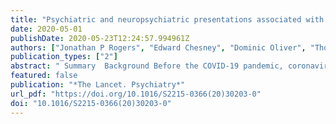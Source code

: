 ```yaml
---
title: "Psychiatric and neuropsychiatric presentations associated with severe coronavirus infections: a systematic review and meta-analysis with comparison to the COVID-19 pandemic"
date: 2020-05-01
publishDate: 2020-05-23T12:24:57.994961Z
authors: ["Jonathan P Rogers", "Edward Chesney", "Dominic Oliver", "Thomas A Pollak", "Philip McGuire", "Paolo Fusar-Poli", "Michael S Zandi", "Glyn Lewis", "Anthony S David"]
publication_types: ["2"]
abstract: " Summary  Background Before the COVID-19 pandemic, coronaviruses caused two noteworthy outbreaks: severe acute respiratory syndrome (SARS), starting in 2002, and Middle East respiratory syndrome (MERS), starting in 2012. We aimed to assess the psychiatric and neuropsychiatric presentations of SARS, MERS, and COVID-19.   Methods In this systematic review and meta-analysis, MEDLINE, Embase, PsycINFO, and the Cumulative Index to Nursing and Allied Health Literature databases (from their inception until March 18, 2020), and medRxiv, bioRxiv, and PsyArXiv (between Jan 1, 2020, and April 10, 2020) were searched by two independent researchers for all English-language studies or preprints reporting data on the psychiatric and neuropsychiatric presentations of individuals with suspected or laboratory-confirmed coronavirus infection (SARS coronavirus, MERS coronavirus, or SARS coronavirus 2). We excluded studies limited to neurological complications without specified neuropsychiatric presentations and those investigating the indirect effects of coronavirus infections on the mental health of people who are not infected, such as those mediated through physical distancing measures such as self-isolation or quarantine. Outcomes were psychiatric signs or symptoms; symptom severity; diagnoses based on ICD-10, DSM-IV, or the Chinese Classification of Mental Disorders (third edition) or psychometric scales; quality of life; and employment. Both the systematic review and the meta-analysis stratified outcomes across illness stages (acute textitvs post-illness) for SARS and MERS. We used a random-effects model for the meta-analysis, and the meta-analytical effect size was prevalence for relevant outcomes, textitItextsuperscript2 statistics, and assessment of study quality.   Findings 1963 studies and 87 preprints were identified by the systematic search, of which 65 peer-reviewed studies and seven preprints met inclusion criteria. The number of coronavirus cases of the included studies was 3559, ranging from 1 to 997, and the mean age of participants in studies ranged from 12·2 years (SD 4·1) to 68·0 years (single case report). Studies were from China, Hong Kong, South Korea, Canada, Saudi Arabia, France, Japan, Singapore, the UK, and the USA. Follow-up time for the post-illness studies varied between 60 days and 12 years. The systematic review revealed that during the acute illness, common symptoms among patients admitted to hospital for SARS or MERS included confusion (36 [27·9%; 95% CI 20·5–36·0] of 129 patients), depressed mood (42 [32·6%; 24·7–40·9] of 129), anxiety (46 [35·7%; 27·6–44·2] of 129), impaired memory (44 [34·1%; 26·2–42·5] of 129), and insomnia (54 [41·9%; 22·5–50·5] of 129). Steroid-induced mania and psychosis were reported in 13 (0·7%) of 1744 patients with SARS in the acute stage in one study. In the post-illness stage, depressed mood (35 [10·5%; 95% CI 7·5–14·1] of 332 patients), insomnia (34 [12·1%; 8·6–16·3] of 280), anxiety (21 [12·3%; 7·7–17·7] of 171), irritability (28 [12·8%; 8·7–17·6] of 218), memory impairment (44 [18·9%; 14·1–24·2] of 233), fatigue (61 [19·3%; 15·1–23·9] of 316), and in one study traumatic memories (55 [30·4%; 23·9–37·3] of 181) and sleep disorder (14 [100·0%; 88·0–100·0] of 14) were frequently reported. The meta-analysis indicated that in the post-illness stage the point prevalence of post-traumatic stress disorder was 32·2% (95% CI 23·7–42·0; 121 of 402 cases from four studies), that of depression was 14·9% (12·1–18·2; 77 of 517 cases from five studies), and that of anxiety disorders was 14·8% (11·1–19·4; 42 of 284 cases from three studies). 446 (76·9%; 95% CI 68·1–84·6) of 580 patients from six studies had returned to work at a mean follow-up time of 35·3 months (SD 40·1). When data for patients with COVID-19 were examined (including preprint data), there was evidence for delirium (confusion in 26 [65%] of 40 intensive care unit patients and agitation in 40 [69%] of 58 intensive care unit patients in one study, and altered consciousness in 17 [21%] of 82 patients who subsequently died in another study). At discharge, 15 (33%) of 45 patients with COVID-19 who were assessed had a dysexecutive syndrome in one study. At the time of writing, there were two reports of hypoxic encephalopathy and one report of encephalitis. 68 (94%) of the 72 studies were of either low or medium quality.   Interpretation If infection with SARS-CoV-2 follows a similar course to that with SARS-CoV or MERS-CoV, most patients should recover without experiencing mental illness. SARS-CoV-2 might cause delirium in a significant proportion of patients in the acute stage. Clinicians should be aware of the possibility of depression, anxiety, fatigue, post-traumatic stress disorder, and rarer neuropsychiatric syndromes in the longer term.   Funding Wellcome Trust, UK National Institute for Health Research (NIHR), UK Medical Research Council, NIHR Biomedical Research Centre at University College London Hospitals NHS Foundation Trust and University College London.  "
featured: false
publication: "*The Lancet. Psychiatry*"
url_pdf: "https://doi.org/10.1016/S2215-0366(20)30203-0"
doi: "10.1016/S2215-0366(20)30203-0"
---
```


